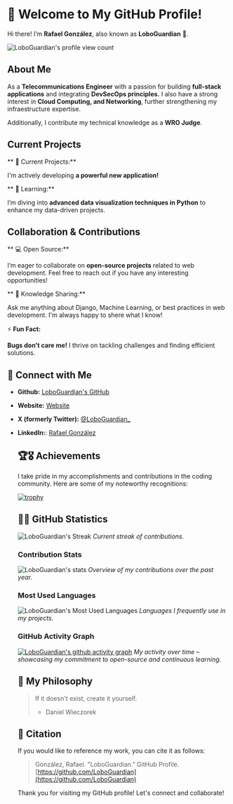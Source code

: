# 👋 Welcome to My GitHub Profile!

Hi there! I’m **Rafael González**, also known as **LoboGuardian** 🐺.

<p align="left"> <img src="https://komarev.com/ghpvc/?username=LoboGuardian&abbreviated=true&label=PROFILE+VIEWS&color=lightgrey&style=for-the-badge" alt="LoboGuardian's profile view count" /> </p>

## About Me

As a **Telecommunications Engineer** with a passion for building **full-stack applications** and integrating **DevSecOps principles.** I also have a strong interest in **Cloud Computing, and Networking**, further strengthening my infraestructure expertise.

Additionally, I contribute my technical knowledge as a **WRO Judge**.

## Current Projects

** 🔭 Current Projects:**

I'm actively developing **a powerful new application!**

** 🌱 Learning:**

I’m diving into **advanced data visualization techniques in Python** to enhance my data-driven projects.

## Collaboration & Contributions
 
** 💻 Open Source:**

I’m eager to collaborate on **open-source projects** related to web development. Feel free to reach out if you have any interesting opportunities!

** 💬 Knowledge Sharing:**

Ask me anything about Django, Machine Learning, or best practices in web development. I'm always happy to shere what I know!

⚡ **Fun Fact:**

**Bugs don't care me!** I thrive on tackling challenges and finding efficient solutions.

## 🔗 Connect with Me

- **Github:** [LoboGuardian's GitHub](https://github.com/LoboGuardian)

- **Website:** [Website](https://loboguardian.github.io/)

- **X (formerly Twitter):** [@LoboGuardian_](https://x.com/LoboGuardian_)

- **LinkedIn:**: [Rafael González](https://www.linkedin.com/in/gonzalezrbx/)
  
  <!--

- [![Website](https://img.shields.io/badge/loboguardian.com-000000?style=for-the-badge&logo=About.me&logoColor=white&labelColor=101010)](https://loboguardian.github.io/)

- [![X_(Twitter)](https://img.shields.io/badge/X_(Twitter)-000000?style=for-the-badge&logo=X&logoColor=white&labelColor=101010)](https://x.com/LoboGuardian_)

- [![LinkedIn](https://img.shields.io/badge/linkedin-%230077B5.svg?style=for-the-badge&logo=linkedin&logoColor=white&labelColor=101010)](https://www.linkedin.com/in/gonzalezrbx/)

## Get In Touch

You can explore all my projects on my [GitHub](https://github.com/LoboGuardian).

eel free to ask me about **Django**, **Machine Learning**, and best practices in web development. I love sharing knowledge and insights!
-->

<!-- #### Mobile developer | UI/UX Designer* -->

<!-- #### *AI Specialist | Data Scientist | -->

<!-- <p align="center"><a href="#"><img src="#" height="100%" width="100%" /></a></p> -->

<!-- [![Instagram](https://img.shields.io/badge/Instagram-E4405F?style=for-the-badge&logo=instagram&logoColor=white)](https://instagram.com/LoboGuardian_) -->

<!-- [![YouTube](https://img.shields.io/badge/html5-%23E34F26.svg?style=for-the-badge&logo=html5&logoColor=white&labelColor=101010)](https://www.youtube.com/@LoboGuardian) -->

<!-- 📄 Know about my experiences https://linkedin.com/in/gonzalezrbx -->

## 🏆🎖 Achievements

I take pride in my accomplishments and contributions in the coding community. Here are some of my noteworthy recognitions:

[![trophy](https://github-profile-trophy.vercel.app/?username=loboguardian&row=2&column=6)](https://github.com/ryo-ma/github-profile-trophy)

## 🧮📝 GitHub Statistics

![LoboGuardian's Streak](https://github-readme-streak-stats.herokuapp.com/?user=loboguardian&theme=react&layout=compact&hide_border=true)
*Current streak of contributions.*

### Contribution Stats

![LoboGuardian's stats](https://github-readme-stats.vercel.app/api?username=loboguardian&count_private=true&show_icons=true&theme=react)
*Overview of my contributions over the past year.*

### Most Used Languages

![LoboGuardian's Most Used Languages](https://github-readme-stats.vercel.app/api/top-langs/?username=loboguardian&langs_count=15&theme=react&layout=compact&hide=)
*Languages I frequently use in my projects.*

### GitHub Activity Graph

[![LoboGuardian's github activity graph](https://github-readme-activity-graph.vercel.app/graph?username=loboguardian&theme=github-compact)](https://github.com/ashutosh00710/github-readme-activity-graph)
*My activity over time – showcasing my commitment to open-source and continuous learning.*

## 💭 My Philosophy

> If it doesn't exist, create it yourself.
> 
> - Daniel Wieczorek

## 📜 Citation

If you would like to reference my work, you can cite it as follows:

> González, Rafael. "LoboGuardian." GitHub Profile. [https://github.com/LoboGuardian](https://github.com/LoboGuardian)

Thank you for visiting my GitHub profile! Let's connect and collaborate!
